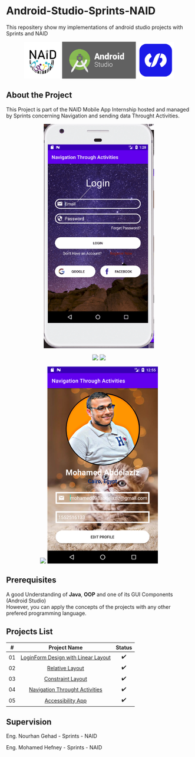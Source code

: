 # Android-Studio-Sprints-NAID
 This repositery show my implementations of  android studio projects with Sprints and NAID



<!-- ![alt-text-1](naid.png "title-1") ![alt-text-2](sprints.png "title-2") -->
<p align="center">
  <img src="naid.png" width="100" />
  <img src="android-studio-logo.png" width="200", height="100" />   
  <img src="sprints.png" width="100" /> 
  
</p>



## About the Project

This Project is part of the NAID Mobile App Internship hosted and managed by Sprints concerning Navigation and sending data Throught Activities.
<p align="center">
  <img src="navigation2.gif" width="300" />
</p>

<p align="center">
  <img src="login.png" width="300" />
  <img src="register.png" width="300" />
</p>

<p align="center">
  <img src="registerFull.png" width="300" />
  <img src="profile.png" width="300" />
</p>

## Prerequisites

A good Understanding of **Java**, **OOP**  and one of its GUI Components (Android Studio)\
However, you can apply the concepts of the projects with any other prefered programming language.

## Projects List

|  # |                                       Project Name                                       |          Status          |
|:--:|:----------------------------------------------------------------------------------------:|:------------------------:|
| 01 | [LoginForm Design with Linear Layout](https://github.com/mohamed-abdelaziz721/Login-Form) |    :heavy_check_mark:    |
| 02 |          [Relative Layout](https://github.com/mohamed-abdelaziz721/Relative-Layout)          |    :heavy_check_mark:    |
| 03 |          [Constraint Layout](https://github.com/mohamed-abdelaziz721/Constraint-Layout)              |    :heavy_check_mark:    |
| 04 | [Navigation Throught Activities](https://github.com/mohamed-abdelaziz721/Navigation-Throught-Activities)              |    :heavy_check_mark:    |
| 05 | [Accessibility App](https://github.com/mohamed-abdelaziz721/Accessibility-App)              |    :heavy_check_mark:    |




## Supervision
Eng. Nourhan Gehad - Sprints - NAID

Eng. Mohamed Hefney - Sprints - NAID
